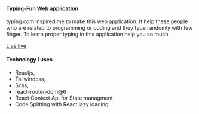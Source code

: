 #### Typing-Fun Web application



typing.com inspired me to make this web application. It help these people who are related to programming or coding and they type randomly with few finger. To learn proper typing in this application help you so much.

[Live live](https://rsl-typing-fun.netlify.app)



#### Technology I uses

- Reactjs,
- Tailwindcss,
- Scss,
- react-router-dom@6
- React Context Api for State managment
- Code Splitting with React lazy loading